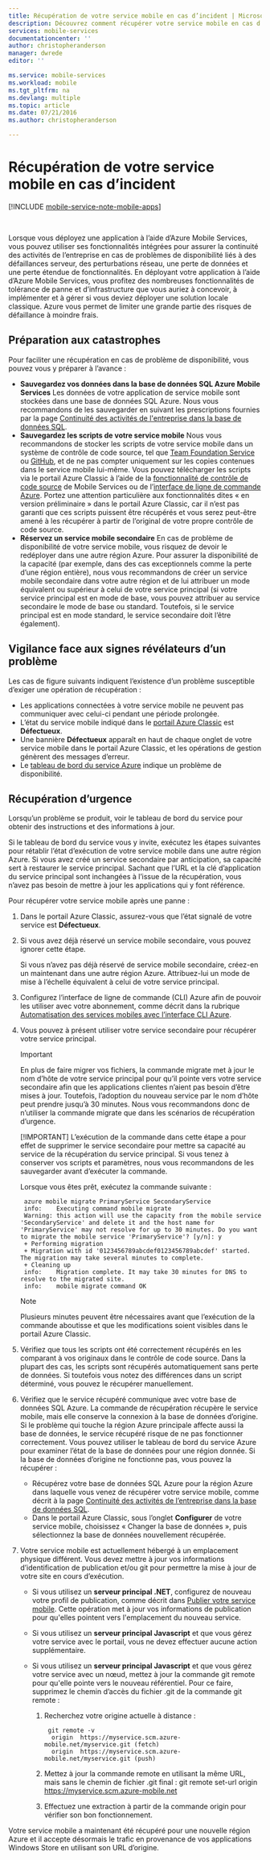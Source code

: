 ```yaml
---
title: Récupération de votre service mobile en cas d’incident | Microsoft Docs
description: Découvrez comment récupérer votre service mobile en cas d’urgence.
services: mobile-services
documentationcenter: ''
author: christopheranderson
manager: dwrede
editor: ''

ms.service: mobile-services
ms.workload: mobile
ms.tgt_pltfrm: na
ms.devlang: multiple
ms.topic: article
ms.date: 07/21/2016
ms.author: christopheranderson

---
```

# Récupération de votre service mobile en cas d’incident
[!INCLUDE [mobile-service-note-mobile-apps](../../includes/mobile-services-note-mobile-apps.md)]

&nbsp;

Lorsque vous déployez une application à l’aide d’Azure Mobile Services, vous pouvez utiliser ses fonctionnalités intégrées pour assurer la continuité des activités de l’entreprise en cas de problèmes de disponibilité liés à des défaillances serveur, des perturbations réseau, une perte de données et une perte étendue de fonctionnalités. En déployant votre application à l’aide d’Azure Mobile Services, vous profitez des nombreuses fonctionnalités de tolérance de panne et d’infrastructure que vous auriez à concevoir, à implémenter et à gérer si vous deviez déployer une solution locale classique. Azure vous permet de limiter une grande partie des risques de défaillance à moindre frais.

## <a name="prepare"></a> Préparation aux catastrophes
Pour faciliter une récupération en cas de problème de disponibilité, vous pouvez vous y préparer à l’avance :

* **Sauvegardez vos données dans la base de données SQL Azure Mobile Services** Les données de votre application de service mobile sont stockées dans une base de données SQL Azure. Nous vous recommandons de les sauvegarder en suivant les prescriptions fournies par la page [Continuité des activités de l'entreprise dans la base de données SQL].
* **Sauvegardez les scripts de votre service mobile** Nous vous recommandons de stocker les scripts de votre service mobile dans un système de contrôle de code source, tel que [Team Foundation Service] ou [GitHub], et de ne pas compter uniquement sur les copies contenues dans le service mobile lui-même. Vous pouvez télécharger les scripts via le portail Azure Classic à l’aide de la [fonctionnalité de contrôle de code source] de Mobile Services ou de l’[interface de ligne de commande Azure]. Portez une attention particulière aux fonctionnalités dites « en version préliminaire » dans le portail Azure Classic, car il n’est pas garanti que ces scripts puissent être récupérés et vous serez peut-être amené à les récupérer à partir de l’original de votre propre contrôle de code source.
* **Réservez un service mobile secondaire** En cas de problème de disponibilité de votre service mobile, vous risquez de devoir le redéployer dans une autre région Azure. Pour assurer la disponibilité de la capacité (par exemple, dans des cas exceptionnels comme la perte d’une région entière), nous vous recommandons de créer un service mobile secondaire dans votre autre région et de lui attribuer un mode équivalent ou supérieur à celui de votre service principal (si votre service principal est en mode de base, vous pouvez attribuer au service secondaire le mode de base ou standard. Toutefois, si le service principal est en mode standard, le service secondaire doit l’être également).

## <a name="watch"></a>Vigilance face aux signes révélateurs d’un problème
Les cas de figure suivants indiquent l’existence d’un problème susceptible d’exiger une opération de récupération :

* Les applications connectées à votre service mobile ne peuvent pas communiquer avec celui-ci pendant une période prolongée.
* L’état du service mobile indiqué dans le [portail Azure Classic] est **Défectueux**.
* Une bannière **Défectueux** apparaît en haut de chaque onglet de votre service mobile dans le portail Azure Classic, et les opérations de gestion génèrent des messages d’erreur.
* Le [tableau de bord du service Azure] indique un problème de disponibilité.

## <a name="recover"></a>Récupération d’urgence
Lorsqu’un problème se produit, voir le tableau de bord du service pour obtenir des instructions et des informations à jour.

Si le tableau de bord du service vous y invite, exécutez les étapes suivantes pour rétablir l’état d’exécution de votre service mobile dans une autre région Azure. Si vous avez créé un service secondaire par anticipation, sa capacité sert à restaurer le service principal. Sachant que l’URL et la clé d’application du service principal sont inchangées à l’issue de la récupération, vous n’avez pas besoin de mettre à jour les applications qui y font référence.

Pour récupérer votre service mobile après une panne :

1. Dans le portail Azure Classic, assurez-vous que l’état signalé de votre service est **Défectueux**.
2. Si vous avez déjà réservé un service mobile secondaire, vous pouvez ignorer cette étape.
   
   Si vous n’avez pas déjà réservé de service mobile secondaire, créez-en un maintenant dans une autre région Azure. Attribuez-lui un mode de mise à l’échelle équivalent à celui de votre service principal.
3. Configurez l’interface de ligne de commande (CLI) Azure afin de pouvoir les utiliser avec votre abonnement, comme décrit dans la rubrique [Automatisation des services mobiles avec l’interface CLI Azure].
4. Vous pouvez à présent utiliser votre service secondaire pour récupérer votre service principal.
   
   > [!IMPORTANT]
   > En plus de faire migrer vos fichiers, la commande migrate met à jour le nom d’hôte de votre service principal pour qu’il pointe vers votre service secondaire afin que les applications clientes n’aient pas besoin d’être mises à jour. Toutefois, l’adoption du nouveau service par le nom d’hôte peut prendre jusqu’à 30 minutes. Nous vous recommandons donc de n’utiliser la commande migrate que dans les scénarios de récupération d’urgence.
   > 
   > [!IMPORTANT]
   > L’exécution de la commande dans cette étape a pour effet de supprimer le service secondaire pour mettre sa capacité au service de la récupération du service principal. Si vous tenez à conserver vos scripts et paramètres, nous vous recommandons de les sauvegarder avant d’exécuter la commande.
   > 
   > 
   
    Lorsque vous êtes prêt, exécutez la commande suivante :
   
        azure mobile migrate PrimaryService SecondaryService
        info:    Executing command mobile migrate
        Warning: this action will use the capacity from the mobile service 'SecondaryService' and delete it and the host name for 'PrimaryService' may not resolve for up to 30 minutes. Do you want to migrate the mobile service 'PrimaryService'? [y/n]: y
        + Performing migration
        + Migration with id '0123456789abcdef0123456789abcdef' started. The migration may take several minutes to complete.
        + Cleaning up
        info:    Migration complete. It may take 30 minutes for DNS to resolve to the migrated site.
        info:    mobile migrate command OK
   
   > [!NOTE]
   > Plusieurs minutes peuvent être nécessaires avant que l’exécution de la commande aboutisse et que les modifications soient visibles dans le portail Azure Classic.
   > 
   > 
5. Vérifiez que tous les scripts ont été correctement récupérés en les comparant à vos originaux dans le contrôle de code source. Dans la plupart des cas, les scripts sont récupérés automatiquement sans perte de données. Si toutefois vous notez des différences dans un script déterminé, vous pouvez le récupérer manuellement.
6. Vérifiez que le service récupéré communique avec votre base de données SQL Azure. La commande de récupération récupère le service mobile, mais elle conserve la connexion à la base de données d’origine. Si le problème qui touche la région Azure principale affecte aussi la base de données, le service récupéré risque de ne pas fonctionner correctement. Vous pouvez utiliser le tableau de bord du service Azure pour examiner l’état de la base de données pour une région donnée. Si la base de données d’origine ne fonctionne pas, vous pouvez la récupérer :
   
   * Récupérez votre base de données SQL Azure pour la région Azure dans laquelle vous venez de récupérer votre service mobile, comme décrit à la page [Continuité des activités de l’entreprise dans la base de données SQL].
   * Dans le portail Azure Classic, sous l’onglet **Configurer** de votre service mobile, choisissez « Changer la base de données », puis sélectionnez la base de données nouvellement récupérée.
7. Votre service mobile est actuellement hébergé à un emplacement physique différent. Vous devez mettre à jour vos informations d’identification de publication et/ou git pour permettre la mise à jour de votre site en cours d’exécution.
   
   * Si vous utilisez un **serveur principal .NET**, configurez de nouveau votre profil de publication, comme décrit dans [Publier votre service mobile](mobile-services-dotnet-backend-windows-store-dotnet-get-started.md#publish-your-mobile-service). Cette opération met à jour vos informations de publication pour qu'elles pointent vers l'emplacement du nouveau service.
   * Si vous utilisez un **serveur principal Javascript** et que vous gérez votre service avec le portail, vous ne devez effectuer aucune action supplémentaire.
   * Si vous utilisez un **serveur principal Javascript** et que vous gérez votre service avec un nœud, mettez à jour la commande git remote pour qu'elle pointe vers le nouveau référentiel. Pour ce faire, supprimez le chemin d’accès du fichier .git de la commande git remote :
     
     1. Recherchez votre origine actuelle à distance :
        
             git remote -v
              origin  https://myservice.scm.azure-mobile.net/myservice.git (fetch)
              origin  https://myservice.scm.azure-mobile.net/myservice.git (push)
     2. Mettez à jour la commande remote en utilisant la même URL, mais sans le chemin de fichier .git final : git remote set-url origin https://myservice.scm.azure-mobile.net
     3. Effectuez une extraction à partir de la commande origin pour vérifier son bon fonctionnement.

Votre service mobile a maintenant été récupéré pour une nouvelle région Azure et il accepte désormais le trafic en provenance de vos applications Windows Store en utilisant son URL d’origine.

<!-- Anchors. -->

<!-- Images. -->

<!-- URLs. -->
[Continuité des activités de l'entreprise dans la base de données SQL]: http://msdn.microsoft.com/library/windowsazure/hh852669.aspx
[Continuité des activités de l’entreprise dans la base de données SQL]: http://msdn.microsoft.com/library/windowsazure/hh852669.aspx
[Team Foundation Service]: http://tfs.visualstudio.com/
[Github]: https://github.com/
[fonctionnalité de contrôle de code source]: http://www.windowsazure.com/develop/mobile/tutorials/store-scripts-in-source-control/
[interface de ligne de commande Azure]: http://www.windowsazure.com/develop/mobile/tutorials/command-line-administration/
[portail Azure Classic]: http://manage.windowsazure.com/
[tableau de bord du service Azure]: http://www.windowsazure.com/support/service-dashboard/
[Automatisation des services mobiles avec l’interface CLI Azure]: http://www.windowsazure.com/develop/mobile/tutorials/command-line-administration/

<!---HONumber=AcomDC_0727_2016-->